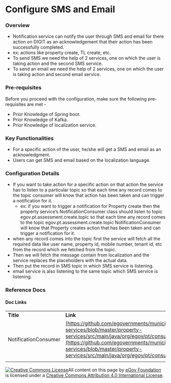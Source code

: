 # Configure SMS and Email

### Overview <a href="#overview" id="overview"></a>

* Notification service can notify the user through SMS and email for there action on DIGIT as an acknowledgement that their action has been successfully completed.
* ex: actions like property create, TL create, etc.
* To send SMS we need the help of 2 services, one on which the user is taking action and the second SMS service.
* To send an email we need the help of 2 services, one on which the user is taking action and second email service.

### Pre-requisites <a href="#pre-requisites" id="pre-requisites"></a>

Before you proceed with the configuration, make sure the following pre-requisites are met -

* Prior Knowledge of Spring boot.
* Prior Knowledge of Kafka.
* Prior Knowledge of localization service.

### Key Functionalities <a href="#key-functionalities" id="key-functionalities"></a>

* For a specific action of the user, he/she will get a SMS and email as an acknowledgment.
* Users can get SMS and email based on the localization language.

### Configuration Details <a href="#configuration-details" id="configuration-details"></a>

* If you want to take action for a specific action on that action the service has to listen to a particular topic so that each time any record comes to the topic consumer will know that action has been taken and can trigger a notification for it.
  * ex: if you want to trigger a notification for Property create then the property service’s NotificationConsumer class should listen to topic egov.pt.assessment.create.topic so that each time any record comes to the topic egov.pt.assessment.create.topic NotificationConsumer will know that Property creates action that has been taken and can trigger a notification for it.
* when any record comes into the topic first the service will fetch all the required data like user name, property id, mobile number, tenant id, etc from the record which we fetched from the topic.
* Then we will fetch the message contain from localization and the service replaces the placeholders with the actual data.
* Then put the record in SMS topic in which SMS service is listening.
* email service is also listening to the same topic which SMS service is listening.

### Reference Docs <a href="#reference-docs" id="reference-docs"></a>

#### Doc Links <a href="#doc-links" id="doc-links"></a>

|                      |                                                                                                                                                                                                                                                                                                |
| -------------------- | ---------------------------------------------------------------------------------------------------------------------------------------------------------------------------------------------------------------------------------------------------------------------------------------------- |
| **Title**            | **Link**                                                                                                                                                                                                                                                                                       |
| NotificationConsumer | [https://github.com/egovernments/municipal-services/blob/master/property-services/src/main/java/org/egov/pt/consumer/NotificationConsumer.java](https://github.com/egovernments/municipal-services/blob/master/property-services/src/main/java/org/egov/pt/consumer/NotificationConsumer.java) |
|                      |                                                                                                                                                                                                                                                                                                |

[![Creative Commons License](https://i.creativecommons.org/l/by/4.0/80x15.png)​](http://creativecommons.org/licenses/by/4.0/)All content on this page by [eGov Foundation](https://egov.org.in/) is licensed under a [Creative Commons Attribution 4.0 International License](http://creativecommons.org/licenses/by/4.0/).
